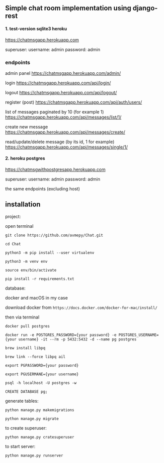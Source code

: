 ## Simple chat room implementation using django-rest

#### 1. test-version sqlite3 heroku

https://chatmsgapp.herokuapp.com

superuser:
username: admin
password: admin


### endpoints

admin panel
https://chatmsgapp.herokuapp.com/admin/

login
https://chatmsgapp.herokuapp.com/api/login/

logout
https://chatmsgapp.herokuapp.com/api/logout/

register (post)
https://chatmsgapp.herokuapp.com/api/auth/users/

list of messages paginated by 10
(for example 1)
https://chatmsgapp.herokuapp.com/api/messages/list/1/

create new message
https://chatmsgapp.herokuapp.com/api/messages/create/

read/update/delete message
(by its id, 1 for example)
https://chatmsgapp.herokuapp.com/api/messages/single/1/



#### 2. heroku postgres 

https://chatmsgwithpostgresapp.herokuapp.com

superuser:
username: admin
password: admin

the same endpoints (excluding host)



## installation


project:

open terminal

```git clone https://github.com/avmepy/Chat.git```

```cd Chat```

```python3 -m pip install --user virtualenv```

```python3 -m venv env```

```source env/bin/activate```

```pip install -r requirements.txt```

database:

docker and macOS in my case

download docker from
```https://docs.docker.com/docker-for-mac/install/```

then via terminal

```docker pull postgres```

```docker run -e POSTGRES_PASSWORD={your password} -e POSTGRES_USERNAME={your username} -it --rm -p 5432:5432 -d --name pg postgres```

```brew install libpq```

```brew link --force libpq ail```

```export PGPASSWORD={your password}```

```export PGUSERMANE={your username}```

```psql -h localhost -U postgres -w```

```CREATE DATABASE pg;```

generate tables:

```python manage.py makemigrations```

```python manage.py migrate```


to create superuser:

```python manage.py cratesuperuser```

to start server:

```python manage.py runserver```
